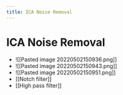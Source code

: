 ```yaml
---
title: ICA Noise Removal
---
```


# ICA Noise Removal
- ![[Pasted image 20220502150936.png]]
- ![[Pasted image 20220502150943.png]]
- ![[Pasted image 20220502150951.png]]
- [[Notch filter]]
- [[High pass filter]]






